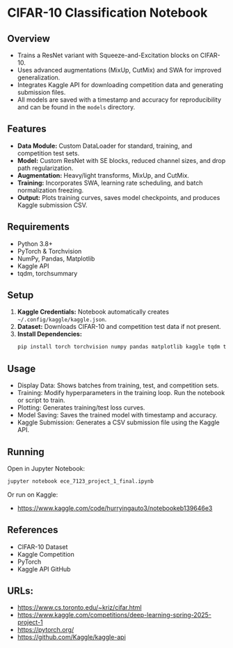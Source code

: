 # CIFAR-10 Classification Notebook

## Overview
- Trains a ResNet variant with Squeeze-and-Excitation blocks on CIFAR-10.
- Uses advanced augmentations (MixUp, CutMix) and SWA for improved generalization.
- Integrates Kaggle API for downloading competition data and generating submission files.
- All models are saved with a timestamp and accuracy for reproducibility and can be found in the `models` directory.

## Features
- **Data Module:** Custom DataLoader for standard, training, and competition test sets.
- **Model:** Custom ResNet with SE blocks, reduced channel sizes, and drop path regularization.
- **Augmentation:** Heavy/light transforms, MixUp, and CutMix.
- **Training:** Incorporates SWA, learning rate scheduling, and batch normalization freezing.
- **Output:** Plots training curves, saves model checkpoints, and produces Kaggle submission CSV.

## Requirements
- Python 3.8+
- PyTorch & Torchvision
- NumPy, Pandas, Matplotlib
- Kaggle API
- tqdm, torchsummary

## Setup
1. **Kaggle Credentials:** Notebook automatically creates `~/.config/kaggle/kaggle.json`.
2. **Dataset:** Downloads CIFAR-10 and competition test data if not present.
3. **Install Dependencies:**
   ```bash
   pip install torch torchvision numpy pandas matplotlib kaggle tqdm torchsummary

## Usage
- Display Data: Shows batches from training, test, and competition sets.
- Training: Modify hyperparameters in the training loop. Run the notebook or script to train.
- Plotting: Generates training/test loss curves.
- Model Saving: Saves the trained model with timestamp and accuracy.
- Kaggle Submission: Generates a CSV submission file using the Kaggle API.

## Running
Open in Jupyter Notebook:
```bash
jupyter notebook ece_7123_project_1_final.ipynb
```
Or run on Kaggle:
- https://www.kaggle.com/code/hurryingauto3/notebookeb139646e3


## References
- CIFAR-10 Dataset
- Kaggle Competition
- PyTorch
- Kaggle API GitHub

## URLs:
- https://www.cs.toronto.edu/~kriz/cifar.html  
- https://www.kaggle.com/competitions/deep-learning-spring-2025-project-1  
- https://pytorch.org/  
- https://github.com/Kaggle/kaggle-api